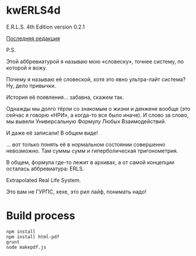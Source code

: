 # kwERLS4d
E.R.L.S. 4th Edition version 0.2.1

[Последняя редакция](https://github.com/KarelWintersky/kwERLS4d/blob/master/html/erls4d.md)

P.S. 

Этой аббревиатурой я называю мою «словеску», точнее систему, по которой я вожу.

Почему я называю её словеской, хотя это явно ультра-лайт система? Ну, дело привычки.

История её появления… забавна, скажем так.

Однажды мы долго тёрли со знакомым о жизни и денжене вообще (это сейчас я говорю «НРИ», а когда-то все было иначе). И слово за слово, мы вывели Универсальную Формулу Любых Взаимодействий.

И даже её записали! В общем виде!

… вот только понять её в нормальном состоянии совершенно невозможно. Там суммы сумм и гиперболическая тригонометрия.

В общем, формула где-то лежит в архивах, а от самой концепции осталась аббревиатура: ERLS.

Extrapolated Real Life System.

Это вам не ГУРПС, хехе, это рил лайф, понимать надо!




# Build process

    npm install
    npm install html-pdf
    grunt
    node makepdf.js

